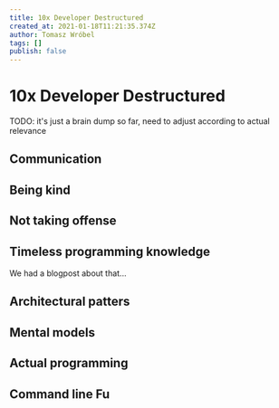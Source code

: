 ```yaml
---
title: 10x Developer Destructured
created_at: 2021-01-18T11:21:35.374Z
author: Tomasz Wróbel
tags: []
publish: false
---
```


# 10x Developer Destructured

<!-- AKA 10x Developer Dissected -->
<!-- AKA Constituents of a 10x Developer -->

TODO: it's just a brain dump so far, need to adjust according to actual relevance

## Communication

## Being kind

## Not taking offense

## Timeless programming knowledge

We had a blogpost about that...

## Architectural patters

## Mental models

## Actual programming

## Command line Fu

